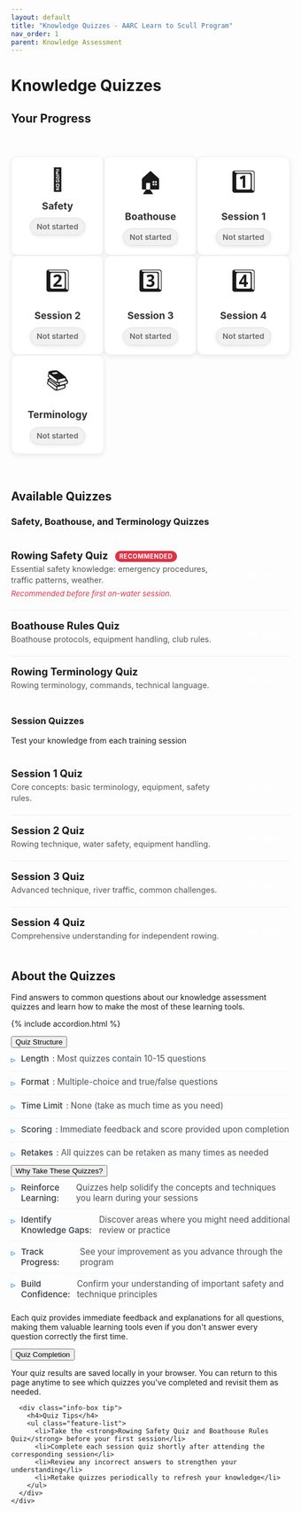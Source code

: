 ```yaml
---
layout: default
title: "Knowledge Quizzes - AARC Learn to Scull Program"
nav_order: 1
parent: Knowledge Assessment
---
```


# Knowledge Quizzes

## Your Progress

<div class="quiz-progress">
  <div class="progress-grid">
    <div class="progress-item" data-quiz-id="safety">
      <a href="{{ site.baseurl }}/resources/quiz_module.html?quiz=safety" onclick="loadQuiz(\\'safety\\'); return false;" class="progress-item-link">
        <div class="progress-icon">🦺</div>
        <div class="progress-label">Safety</div>
        <div class="progress-status not-started">Not started</div>
      </a>
    </div>
    <div class="progress-item" data-quiz-id="bh">
      <a href="{{ site.baseurl }}/resources/quiz_module.html?quiz=bh" onclick="loadQuiz(\\'bh\\'); return false;" class="progress-item-link">
        <div class="progress-icon">🏠</div>
        <div class="progress-label">Boathouse</div>
        <div class="progress-status not-started">Not started</div>
      </a>
    </div>
    <div class="progress-item" data-quiz-id="1">
      <a href="{{ site.baseurl }}/resources/quiz_module.html?quiz=1" onclick="loadQuiz(\\'1\\'); return false;" class="progress-item-link">
        <div class="progress-icon">1️⃣</div>
        <div class="progress-label">Session 1</div>
        <div class="progress-status not-started">Not started</div>
      </a>
    </div>
    <div class="progress-item" data-quiz-id="2">
      <a href="{{ site.baseurl }}/resources/quiz_module.html?quiz=2" onclick="loadQuiz(\\'2\\'); return false;" class="progress-item-link">
        <div class="progress-icon">2️⃣</div>
        <div class="progress-label">Session 2</div>
        <div class="progress-status not-started">Not started</div>
      </a>
    </div>
    <div class="progress-item" data-quiz-id="3">
      <a href="{{ site.baseurl }}/resources/quiz_module.html?quiz=3" onclick="loadQuiz(\\'3\\'); return false;" class="progress-item-link">
        <div class="progress-icon">3️⃣</div>
        <div class="progress-label">Session 3</div>
        <div class="progress-status not-started">Not started</div>
      </a>
    </div>
    <div class="progress-item" data-quiz-id="4">
      <a href="{{ site.baseurl }}/resources/quiz_module.html?quiz=4" onclick="loadQuiz(\\'4\\'); return false;" class="progress-item-link">
        <div class="progress-icon">4️⃣</div>
        <div class="progress-label">Session 4</div>
        <div class="progress-status not-started">Not started</div>
      </a>
    </div>
    <div class="progress-item" data-quiz-id="terminology">
      <a href="{{ site.baseurl }}/resources/quiz_module.html?quiz=terminology" onclick="loadQuiz(\\'terminology\\'); return false;" class="progress-item-link">
        <div class="progress-icon">📚</div>
        <div class="progress-label">Terminology</div>
        <div class="progress-status not-started">Not started</div>
      </a>
    </div>
  </div>
</div>

## Available Quizzes

### Safety, Boathouse, and Terminology Quizzes

<div class="quiz-list">
  <!-- Safety Quiz -->
  <div class="quiz-list-item featured-quiz" data-quiz-id="safety">
    <div class="quiz-list-item-content">
      <h4>Rowing Safety Quiz <span class="required-badge">Recommended</span></h4>
      <p>Essential safety knowledge: emergency procedures, traffic patterns, weather.</p>
      <p class="quiz-requirement">Recommended before first on-water session.</p>
    </div>
    <a href="{{ site.baseurl }}/resources/quiz_module.html?quiz=safety" onclick="loadQuiz(\\'safety\\'); return false;" class="quiz-list-link">Take Quiz</a>
  </div>
  
  <!-- Boathouse Quiz -->
  <div class="quiz-list-item" data-quiz-id="bh">
    <div class="quiz-list-item-content">
      <h4>Boathouse Rules Quiz</h4>
      <p>Boathouse protocols, equipment handling, club rules.</p>
    </div>
    <a href="{{ site.baseurl }}/resources/quiz_module.html?quiz=bh" onclick="loadQuiz(\\'bh\\'); return false;" class="quiz-list-link">Take Quiz</a>
  </div>

  <!-- Terminology Quiz -->
  <div class="quiz-list-item" data-quiz-id="terminology">
    <div class="quiz-list-item-content">
      <h4>Rowing Terminology Quiz</h4>
      <p>Rowing terminology, commands, technical language.</p>
    </div>
    <a href="{{ site.baseurl }}/resources/quiz_module.html?quiz=terminology" onclick="loadQuiz(\\'terminology\\'); return false;" class="quiz-list-link">Take Quiz</a>
  </div>
</div>


### Session Quizzes

Test your knowledge from each training session

<div class="quiz-list">
  <!-- Session 1 Quiz -->
  <div class="quiz-list-item" data-quiz-id="1">
    <div class="quiz-list-item-content">
      <h4>Session 1 Quiz</h4>
      <p>Core concepts: basic terminology, equipment, safety rules.</p>
    </div>
    <a href="{{ site.baseurl }}/resources/quiz_module.html?quiz=1" onclick="loadQuiz(\\'1\\'); return false;" class="quiz-list-link">Take Quiz</a>
  </div>
  
  <!-- Session 2 Quiz -->
  <div class="quiz-list-item" data-quiz-id="2">
    <div class="quiz-list-item-content">
      <h4>Session 2 Quiz</h4>
      <p>Rowing technique, water safety, equipment handling.</p>
    </div>
    <a href="{{ site.baseurl }}/resources/quiz_module.html?quiz=2" onclick="loadQuiz(\\'2\\'); return false;" class="quiz-list-link">Take Quiz</a>
  </div>
  
  <!-- Session 3 Quiz -->
  <div class="quiz-list-item" data-quiz-id="3">
    <div class="quiz-list-item-content">
      <h4>Session 3 Quiz</h4>
      <p>Advanced technique, river traffic, common challenges.</p>
    </div>
    <a href="{{ site.baseurl }}/resources/quiz_module.html?quiz=3" onclick="loadQuiz(\\'3\\'); return false;" class="quiz-list-link">Take Quiz</a>
  </div>
  
  <!-- Session 4 Quiz -->
  <div class="quiz-list-item" data-quiz-id="4">
    <div class="quiz-list-item-content">
      <h4>Session 4 Quiz</h4>
      <p>Comprehensive understanding for independent rowing.</p>
    </div>
    <a href="{{ site.baseurl }}/resources/quiz_module.html?quiz=4" onclick="loadQuiz(\\'4\\'); return false;" class="quiz-list-link">Take Quiz</a>
  </div>
</div>

## About the Quizzes

Find answers to common questions about our knowledge assessment quizzes and learn how to make the most of these learning tools.

{% include accordion.html %}

<div class="accordion-section">
  <button class="accordion-toggle">Quiz Structure</button>
  <div class="accordion-content">
    <div class="accordion-content-inner">
      <ul class="feature-list">
        <li><strong>Length</strong>: Most quizzes contain 10-15 questions</li>
        <li><strong>Format</strong>: Multiple-choice and true/false questions</li>
        <li><strong>Time Limit</strong>: None (take as much time as you need)</li>
        <li><strong>Scoring</strong>: Immediate feedback and score provided upon completion</li>
        <li><strong>Retakes</strong>: All quizzes can be retaken as many times as needed</li>
      </ul>
    </div>
  </div>
</div>

<div class="accordion-section">
  <button class="accordion-toggle">Why Take These Quizzes?</button>
  <div class="accordion-content">
    <div class="accordion-content-inner">
      <ul class="feature-list">
        <li><strong>Reinforce Learning:</strong> Quizzes help solidify the concepts and techniques you learn during your sessions</li>
        <li><strong>Identify Knowledge Gaps:</strong> Discover areas where you might need additional review or practice</li>
        <li><strong>Track Progress:</strong> See your improvement as you advance through the program</li>
        <li><strong>Build Confidence:</strong> Confirm your understanding of important safety and technique principles</li>
      </ul>
      <p>Each quiz provides immediate feedback and explanations for all questions, making them valuable learning tools even if you don't answer every question correctly the first time.</p>
    </div>
  </div>
</div>

<div class="accordion-section">
  <button class="accordion-toggle">Quiz Completion</button>
  <div class="accordion-content">
    <div class="accordion-content-inner">
      <p>Your quiz results are saved locally in your browser. You can return to this page anytime to see which quizzes you've completed and revisit them as needed.</p>
      
      <div class="info-box tip">
        <h4>Quiz Tips</h4>
        <ul class="feature-list">
          <li>Take the <strong>Rowing Safety Quiz and Boathouse Rules Quiz</strong> before your first session</li>
          <li>Complete each session quiz shortly after attending the corresponding session</li>
          <li>Review any incorrect answers to strengthen your understanding</li>
          <li>Retake quizzes periodically to refresh your knowledge</li>
        </ul>
      </div>
    </div>
  </div>
</div>

<script>
function loadQuiz(quizType) {
  try {
    if (!quizType) {
      console.error('loadQuiz function called without a quizType.');
      return;
    }

    // Construct the quiz page URL
    // Jekyll will replace {{ site.baseurl }} with the value from _config.yml
    const quizPageUrl = `{{ site.baseurl }}/resources/quiz_module.html?quiz=${quizType}`;
    
    console.log('Attempting to navigate to quiz page:', quizPageUrl);

    if (typeof window !== 'undefined' && window.location && window.location.href) {
      window.location.href = quizPageUrl;
    } else {
      console.error('window.location.href is not available. Cannot navigate.');
    }
  } catch (error) {
    console.error('Error in loadQuiz function:', error);
  }
}

// Function to load saved quiz statuses
function loadQuizStatuses() {
  try {
    const quizzes = ['safety', 'bh', '1', '2', '3', '4', 'terminology'];
    
    quizzes.forEach(quiz => {
      const status = localStorage.getItem(`quiz_${quiz}_status`);
      if (status) {
        updateQuizStatus(quiz, status);
      }
    });
  } catch (error) {
    console.log('Error loading quiz statuses:', error);
  }
}

// Function to update quiz status
function updateQuizStatus(quizId, status) {
  try {
    // Update in progress grid
    const progressItem = document.querySelector(`.progress-item[data-quiz-id="${quizId}"] .progress-status`);
    if (progressItem) {
      progressItem.className = `progress-status ${status}`;
      
      if (status === 'completed') {
        progressItem.textContent = 'Completed';
      } else if (status === 'in-progress') {
        progressItem.textContent = 'In progress';
      } else {
        progressItem.textContent = 'Not started';
      }
    }
    
    // Removed logic for updating dashboard items as they no longer show status
    
    // Save status to local storage
    localStorage.setItem(`quiz_${quizId}_status`, status);
  } catch (error) {
    console.log('Error updating quiz status:', error);
  }
}

// Handle page initialization
document.addEventListener('DOMContentLoaded', function() {
  // Load saved quiz statuses
  loadQuizStatuses();
});
</script>

<style>
/* Page header styles */
.page-header {
  margin-bottom: 2rem;
  border-bottom: 1px solid #eee;
  padding-bottom: 1rem;
}

.page-description {
  font-size: 1.1rem;
  color: #555;
  max-width: 800px;
}

/* Progress grid styles */
.quiz-progress {
  margin: 2.5rem 0 3rem;
  padding: 1rem 0;
}

.progress-grid {
  display: grid;
  grid-template-columns: repeat(auto-fill, minmax(150px, 1fr));
  gap: 1 rem;
  max-width: 1200px;
  margin: 0 auto;
}

.progress-item {
  text-align: center;
  background-color: #ffffff;
  border-radius: 12px;
  padding: 1rem 1rem;
  box-shadow: 0 3px 10px rgba(0,0,0,0.08);
  transition: all 0.3s ease;
  border: 1px solid #f0f0f0;
  position: relative;
  overflow: hidden;
}

.progress-item:hover {
  transform: translateY(-5px);
  box-shadow: 0 10px 20px rgba(0,0,0,0.12);
  border-color: var(--theme-color);
}

.progress-item::after {
  content: "";
  position: absolute;
  bottom: 0;
  left: 0;
  width: 100%;
  height: 3px;
  background: linear-gradient(90deg, var(--theme-color), #4d94ff);
  opacity: 0;
  transition: opacity 0.3s ease;
}

.progress-item:hover::after {
  opacity: 1;
}

.progress-item-link {
  display: block;
  text-decoration: none;
  color: inherit;
  height: 100%;
}

.progress-icon {
  font-size: 2.5rem;
  margin-bottom: 0.8rem;
  transition: transform 0.2s ease;
}

.progress-item:hover .progress-icon {
  transform: scale(1.15);
}

.progress-label {
  font-weight: bold;
  margin-bottom: 0.7rem;
  font-size: 1.1rem;
  color: #333;
}

.progress-status {
  font-size: 0.85rem;
  padding: 0.45rem 0.7rem;
  border-radius: 20px;
  display: inline-block;
  font-weight: 600;
  transition: all 0.3s ease;
  box-shadow: 0 2px 6px rgba(0,0,0,0.08);
  letter-spacing: 0.01em;
}

.progress-status.not-started {
  background-color: #f1f1f1;
  color: #666;
  border: 1px solid #e0e0e0;
}

.progress-status.in-progress {
  background-color: #cce5ff;
  color: #004085;
  border: 1px solid #b8daff;
  position: relative;
  overflow: hidden;
}

.progress-status.in-progress::after {
  content: "";
  position: absolute;
  top: 0;
  left: -100%;
  width: 100%;
  height: 100%;
  background: linear-gradient(90deg, rgba(255,255,255,0), rgba(255,255,255,0.3), rgba(255,255,255,0));
  animation: shimmer 1.5s infinite;
}

@keyframes shimmer {
  100% {
    left: 100%;
  }
}

.progress-status.completed {
  background-color: #d4edda;
  color: #155724;
  border: 1px solid #c3e6cb;
  position: relative;
}

.progress-status.completed::before {
  content: "✓";
  margin-right: 4px;
  font-weight: bold;
}

/* Section transition animation */
@keyframes fadeIn {
  from { opacity: 0; transform: translateY(20px); }
  to { opacity: 1; transform: translateY(0); }
}

/* Quiz list styles */
.quiz-list {
  margin: 1.5rem 0;
  max-width: 900px; /* Or adjust as needed */
}

.quiz-list-item {
  display: flex;
  justify-content: space-between;
  align-items: center;
  padding: 1rem 0;
  border-bottom: 1px solid #eee;
  transition: background-color 0.2s ease;
}

.quiz-list-item:last-child {
  border-bottom: none;
}

.quiz-list-item:hover {
  background-color: #f9f9f9;
}

.quiz-list-item-content {
  flex-grow: 1;
  padding-right: 1rem;
}

.quiz-list-item-content h4 {
  font-size: 1.15rem;
  margin: 0 0 0.25rem 0;
  color: var(--theme-color);
}

.quiz-list-item-content p {
  font-size: 0.9rem;
  color: #555;
  margin: 0 0 0.25rem 0;
  line-height: 1.4;
}

.quiz-list-item-content .quiz-requirement {
  font-size: 0.85rem;
  color: #dc3545; /* Keep consistent with featured badge */
  margin-top: 0.3rem;
  font-style: italic;
}

.quiz-list-link {
  display: inline-block;
  background-color: var(--theme-color);
  color: white;
  text-align: center;
  padding: 0.6rem 1.2rem;
  border-radius: 6px;
  text-decoration: none;
  font-weight: 600;
  font-size: 0.9rem;
  transition: background-color 0.2s ease, transform 0.1s ease;
  white-space: nowrap; /* Prevent button text from wrapping */
}

.quiz-list-link:hover {
  background-color: var(--theme-color-dark, #0056b3);
  color: white;
  transform: translateY(-1px);
}

.featured-quiz {
  /* Optional: Add a subtle border or background to highlight */
  /* border-left: 3px solid #dc3545; */
  /* padding-left: 0.8rem; */ /* Adjust if using border */
}

.featured-quiz .quiz-list-item-content h4 {
  /* color: #dc3545; */ /* Optional: if you want title color to match badge */
}

.required-badge {
  /* Adjusted from previous card styles */
  background-color: #dc3545;
  color: white;
  padding: 0.2rem 0.5rem;
  border-radius: 10px;
  font-size: 0.7rem;
  font-weight: bold;
  text-transform: uppercase;
  letter-spacing: 0.05em;
  margin-left: 0.5rem;
  vertical-align: middle; /* Align with text */
}

/* Ensure quiz loading styles are removed if they were specific to the iframe loading */
/* .quiz-loading { ... } */
/* .loading-spinner { ... } */

/* About Quizzes Section Styling */
.section-intro {
  max-width: 750px;
  margin: 0 auto 2.5rem;
  text-align: center;
  color: #495057;
  font-size: 1.1rem;
  line-height: 1.65;
}

.modern-accordion {
  max-width: 800px;
  margin: 2.5rem auto 3rem;
  border-radius: 8px;
  overflow: hidden;
  box-shadow: 0 5px 15px rgba(0, 0, 0, 0.07);
  background: #ffffff;
}

.modern-accordion .accordion-item {
  border-bottom: 1px solid #e9ecef;
}

.modern-accordion .accordion-item:last-child {
  border-bottom: none;
}

.modern-accordion .accordion-header {
  padding: 1.1rem 1.5rem;
  background: #ffffff;
  cursor: pointer;
  position: relative;
  transition: background-color 0.2s ease;
  display: flex;
  justify-content: space-between;
  align-items: center;
}

.modern-accordion .accordion-header:hover {
  background-color: #f8f9fa;
}

.modern-accordion .accordion-header h3 {
  margin: 0;
  font-size: 1.1rem;
  color: #343a40;
  font-weight: 500;
}

.modern-accordion .accordion-icon {
  font-size: 1.2rem;
  color: var(--theme-color, #007bff);
  font-weight: 400;
  transition: transform 0.3s ease;
  width: 28px;
  height: 28px;
  text-align: center;
  line-height: 28px;
  border-radius: 50%;
}

.modern-accordion .accordion-item.active .accordion-icon {
  transform: rotate(45deg);
}

.modern-accordion .accordion-content {
  background: #ffffff;
  padding: 0;
  max-height: 0;
  overflow: hidden;
  transition: padding 0.3s ease, max-height 0.3s ease;
}

.modern-accordion .accordion-item.active .accordion-content {
  padding: 1.2rem 1.5rem 1.5rem;
  max-height: 1000px;
}

.feature-list {
  list-style: none;
  padding: 0;
  margin: 0;
}

.feature-list li {
  padding: 0.6rem 0;
  border-bottom: 1px solid #f1f3f5;
  display: flex;
  align-items: flex-start;
  font-size: 0.95rem;
  color: #495057;
}

.feature-list li:last-child {
  border-bottom: none;
}

.feature-list li:before {
  content: "▹"; /* Changed bullet style */
  color: var(--theme-color, #007bff);
  font-weight: normal;
  font-size: 1rem;
  margin-right: 10px;
  line-height: 1.4; /* Adjusted for new bullet */
  flex-shrink: 0;
}

.feature-list li strong {
  color: #343a40;
  font-weight: 500;
  margin-right: 6px;
}

/* Quiz category header styles */
.quiz-category-header {
  margin: 2rem 0 1rem;
  padding-bottom: 0.5rem;
  border-bottom: 2px solid rgba(0,123,255,0.2);
  max-width: 1200px;
}

.quiz-category-header h3 {
  font-size: 1.5rem;
  color: var(--theme-color);
  margin-bottom: 0.3rem;
}

.quiz-category-header p {
  color: #666;
  margin-top: 0;
  font-size: 1.05rem;
}
</style>
